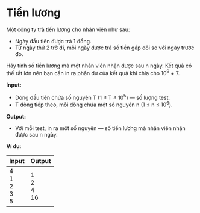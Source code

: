 # Tiền lương

Một công ty trả tiền lương cho nhân viên như sau:
- Ngày đầu tiên được trả 1 đồng.
- Từ ngày thứ 2 trở đi, mỗi ngày được trả số tiền gấp đôi so với ngày trước đó.

Hãy tính số tiền lương mà một nhân viên nhận được sau n ngày. Kết quả có thể rất lớn nên bạn cần in ra phần dư của kết quả khi chia cho 10<sup>9</sup> + 7.

**Input:**

- Dòng đầu tiên chứa số nguyên T (1 ≤ T ≤ 10<sup>5</sup>) — số lượng test.
- T dòng tiếp theo, mỗi dòng chứa một số nguyên n (1 ≤ n ≤ 10<sup>6</sup>).

**Output:**

- Với mỗi test, in ra một số nguyên — số tiền lương mà nhân viên nhận được sau n ngày.

**Ví dụ:**

| Input | Output |
| :--- | :--- |
| 4 <br> 1 <br> 2 <br> 3 <br> 5 | 1 <br> 2 <br> 4 <br> 16 |
